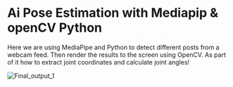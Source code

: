 # Ai Pose Estimation with Mediapip & openCV Python
Here we are using MediaPipe and Python to detect different posts from a webcam feed. 
Then render the results to the screen using OpenCV. 
As part of it how to extract joint coordinates and calculate joint angles! 


![Final_output_1](https://user-images.githubusercontent.com/68725514/153804124-6315136f-ea28-48e7-9b51-e80bc6580dea.gif)
